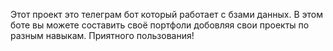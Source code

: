 Этот проект это телеграм бот который работает с бзами данных. 
В этом боте вы можете составить своё портфоли добовляя свои проекты по разным навыкам.
Приятного пользования!
